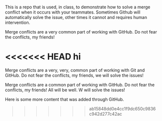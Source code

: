 This is a repo that is used, in class, to demonstrate how to solve a merge conflict when it occurs with your teammates. Sometimes Github will automatically solve the issue, other times it cannot and requires human intervention.


Merge conflicts are a very common part of working with GitHub. Do not fear the conflicts, my friends!

<<<<<<< HEAD
hi
=======
Merge conflicts are a very, very, common part of working with Git and GitHub. Do not fear the conflicts, my friends, we will solve the issues!

Merge conflicts are a common part of working with GitHub. Do not fear the conflicts, my friends! All will be well. W will solve the issues!

Here is some more content that was added through GitHub.

>>>>>>> ab15848dd0e4cc1f9dc650c9836c942d277c42ac
